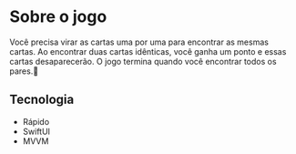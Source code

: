 <h1>Sobre o jogo </h1>
Você precisa virar as cartas uma por uma para encontrar as mesmas cartas. 
Ao encontrar duas cartas idênticas, você ganha um ponto e essas cartas desaparecerão. 
O jogo termina quando você encontrar todos os pares.🎃

## Tecnologia
+ Rápido
+ SwiftUI
+ MVVM
